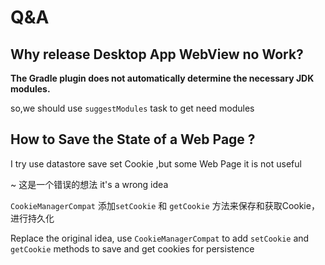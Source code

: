 # Q&A

## Why release Desktop App WebView no Work?
**The Gradle plugin does not automatically determine the necessary JDK modules.**

so,we should use `suggestModules` task to get need modules

## How to Save the State of a Web Page ?
I try use datastore save set Cookie ,but some Web Page it is not useful

~ 这是一个错误的想法 it's a wrong idea

`CookieManagerCompat` 添加`setCookie` 和 `getCookie` 方法来保存和获取Cookie，进行持久化

Replace the original idea, use `CookieManagerCompat` to add `setCookie` and `getCookie` methods to save and get cookies for persistence